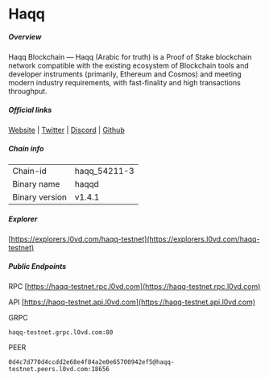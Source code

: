 # Haqq


##### Overview
Haqq Blockchain — Haqq (Arabic for truth) is a Proof of Stake blockchain network compatible with the existing ecosystem of Blockchain tools and developer instruments (primarily, Ethereum and Cosmos) and meeting modern industry requirements, with fast-finality and high transactions throughput.


##### Official links
[Website](https://islamiccoin.net/) | [Twitter](https://twitter.com/islamiccoin_net) | [Discord](https://discord.gg/islamic-coin) | [Github](https://github.com/haqq-network)

##### Chain info

|  |  |
| ------ | ------ |
| Chain-id | haqq_54211-3 |
| Binary name | haqqd |
| Binary version | v1.4.1 |

##### Explorer
[https://explorers.l0vd.com/haqq-testnet](https://explorers.l0vd.com/haqq-testnet)

##### Public Endpoints
RPC
[https://haqq-testnet.rpc.l0vd.com](https://haqq-testnet.rpc.l0vd.com)

API
[https://haqq-testnet.api.l0vd.com](https://haqq-testnet.api.l0vd.com)

GRPC
```
haqq-testnet.grpc.l0vd.com:80
```

PEER
```
0d4c7d770d4ccdd2e68e4f84a2e0e65700942ef5@haqq-testnet.peers.l0vd.com:18656
```
